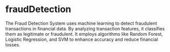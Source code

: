 # fraudDetection
The Fraud Detection System uses machine learning to detect fraudulent transactions in financial data. By analyzing transaction features, it classifies them as legitimate or fraudulent. It employs algorithms like Random Forest, Logistic Regression, and SVM to enhance accuracy and reduce financial losses.
